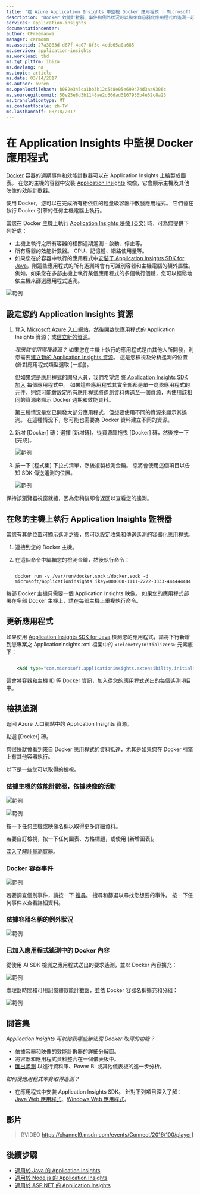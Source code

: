 ```yaml
---
title: "在 Azure Application Insights 中監視 Docker 應用程式 | Microsoft Docs"
description: "Docker 效能計數器、事件和例外狀況可以與來自容器化應用程式的遙測一起顯示在 Application Insights 上。"
services: application-insights
documentationcenter: 
author: CFreemanwa
manager: carmonm
ms.assetid: 27a3083d-d67f-4a07-8f3c-4edb65a0a685
ms.service: application-insights
ms.workload: tbd
ms.tgt_pltfrm: ibiza
ms.devlang: na
ms.topic: article
ms.date: 03/14/2017
ms.author: bwren
ms.openlocfilehash: b082e345ca1bb3b12c548e05e699474d3aa9306c
ms.sourcegitcommit: 50e23e8d3b1148ae2d36dad3167936b4e52c8a23
ms.translationtype: MT
ms.contentlocale: zh-TW
ms.lasthandoff: 08/18/2017
---
```

# <a name="monitor-docker-applications-in-application-insights"></a>在 Application Insights 中監視 Docker 應用程式
[Docker](https://www.docker.com/) 容器的週期事件和效能計數器可以在 Application Insights 上繪製成圖表。 在您的主機的容器中安裝 [Application Insights](app-insights-overview.md) 映像，它會顯示主機及其他映像的效能計數器。

使用 Docker，您可以在完成所有相依性的輕量級容器中散發應用程式。 它們會在執行 Docker 引擎的任何主機電腦上執行。

當您在 Docker 主機上執行 [Application Insights 映像 (英文)](https://hub.docker.com/r/microsoft/applicationinsights/) 時，可為您提供下列好處：

* 主機上執行之所有容器的相關週期遙測 - 啟動、停止等。
* 所有容器的效能計數器。 CPU、記憶體、網路使用量等。
* 如果您在於容器中執行的應用程式中[安裝了 Application Insights SDK for Java](app-insights-java-live.md)，則這些應用程式的所有遙測將會有可識別容器和主機電腦的額外屬性。 例如，如果您在多部主機上執行某個應用程式的多個執行個體，您可以輕鬆地依主機來篩選應用程式遙測。

![範例](./media/app-insights-docker/00.png)

## <a name="set-up-your-application-insights-resource"></a>設定您的 Application Insights 資源
1. 登入 [Microsoft Azure 入口網站](https://azure.com)，然後開啟您應用程式的 Application Insights 資源；或[建立新的資源](app-insights-create-new-resource.md)。 
   
    *我應該使用哪種資源？* 如果您在主機上執行的應用程式是由其他人所開發，則您需要[建立新的 Application Insights 資源](app-insights-create-new-resource.md)。 這是您檢視及分析遙測的位置 (針對應用程式類型選取 [一般])。
   
    但如果您是應用程式的開發人員，我們希望您 [將 Application Insights SDK 加入](app-insights-java-live.md) 每個應用程式中。 如果這些應用程式其實全部都是單一商務應用程式的元件，則您可能會設定所有應用程式將遙測資料傳送至一個資源，再使用該相同的資源來顯示 Docker 週期和效能資料。 
   
    第三種情況是您已開發大部分應用程式，但想要使用不同的資源來顯示其遙測。 在這種情況下，您可能也需要為 Docker 資料建立不同的資源。 
2. 新增 [Docker] 磚：選擇 [新增磚]，從資源庫拖曳 [Docker] 磚，然後按一下 [完成]。 
   
    ![範例](./media/app-insights-docker/03.png)
3. 按一下 [程式集]  下拉式清單，然後複製檢測金鑰。 您將會使用這個項目以告知 SDK 傳送遙測的位置。

    ![範例](./media/app-insights-docker/02-props.png)

保持該瀏覽器視窗就緒，因為您稍後即會返回以查看您的遙測。

## <a name="run-the-application-insights-monitor-on-your-host"></a>在您的主機上執行 Application Insights 監視器
當您有其他位置可顯示遙測之後，您可以設定收集和傳送遙測的容器化應用程式。

1. 連接到您的 Docker 主機。 
2. 在這個命令中編輯您的檢測金鑰，然後執行命令：
   
   ```
   
   docker run -v /var/run/docker.sock:/docker.sock -d microsoft/applicationinsights ikey=000000-1111-2222-3333-444444444
   ```

每部 Docker 主機只需要一個 Application Insights 映像。 如果您的應用程式部署在多部 Docker 主機上，請在每部主機上重複執行命令。

## <a name="update-your-app"></a>更新應用程式
如果使用 [Application Insights SDK for Java](app-insights-java-get-started.md) 檢測您的應用程式，請將下行新增到您專案之 ApplicationInsights.xml 檔案中的 `<TelemetryInitializers>` 元素底下：

```xml

    <Add type="com.microsoft.applicationinsights.extensibility.initializer.docker.DockerContextInitializer"/> 
```

這會將容器和主機 ID 等 Docker 資訊，加入從您的應用程式送出的每個遙測項目中。

## <a name="view-your-telemetry"></a>檢視遙測
返回 Azure 入口網站中的 Application Insights 資源。

點選 [Docker] 磚。

您很快就會看到來自 Docker 應用程式的資料抵達，尤其是如果您在 Docker 引擎上有其他容器執行。

以下是一些您可以取得的檢視。

### <a name="perf-counters-by-host-activity-by-image"></a>依據主機的效能計數器，依據映像的活動
![範例](./media/app-insights-docker/10.png)

![範例](./media/app-insights-docker/11.png)

按一下任何主機或映像名稱以取得更多詳細資料。

若要自訂檢視，按一下任何圖表、方格標題，或使用 [新增圖表]。 

[深入了解計量瀏覽器](app-insights-metrics-explorer.md)。

### <a name="docker-container-events"></a>Docker 容器事件
![範例](./media/app-insights-docker/13.png)

若要調查個別事件，請按一下 [搜尋](app-insights-diagnostic-search.md)。 搜尋和篩選以尋找您想要的事件。 按一下任何事件以查看詳細資料。

### <a name="exceptions-by-container-name"></a>依據容器名稱的例外狀況
![範例](./media/app-insights-docker/14.png)

### <a name="docker-context-added-to-app-telemetry"></a>已加入應用程式遙測中的 Docker 內容
從使用 AI SDK 檢測之應用程式送出的要求遙測，並以 Docker 內容擴充：

![範例](./media/app-insights-docker/16.png)

處理器時間和可用記憶體效能計數器，並依 Docker 容器名稱擴充和分組：

![範例](./media/app-insights-docker/15.png)

## <a name="q--a"></a>問答集
*Application Insights 可以給我哪些無法從 Docker 取得的功能？*

* 依據容器和映像的效能計數器的詳細分解圖。
* 將容器和應用程式資料整合在一個儀表板中。
* [匯出遙測](app-insights-export-telemetry.md) 以進行資料庫、Power BI 或其他儀表板的進一步分析。

*如何從應用程式本身取得遙測？*

* 在應用程式中安裝 Application Insights SDK。 針對下列項目深入了解：[Java Web 應用程式](app-insights-java-get-started.md)、[Windows Web 應用程式](app-insights-asp-net.md)。

## <a name="video"></a>影片

> [!VIDEO https://channel9.msdn.com/events/Connect/2016/100/player]

## <a name="next-steps"></a>後續步驟

* [適用於 Java 的 Application Insights](app-insights-java-get-started.md)
* [適用於 Node.js 的 Application Insights](app-insights-nodejs.md)
* [適用於 ASP.NET 的 Application Insights](app-insights-asp-net.md)
